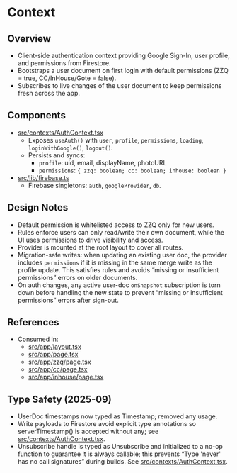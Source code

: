 # Context

## Overview
- Client-side authentication context providing Google Sign-In, user profile, and permissions from Firestore.
- Bootstraps a user document on first login with default permissions (ZZQ = true, CC/InHouse/Gote = false).
- Subscribes to live changes of the user document to keep permissions fresh across the app.

## Components
- [src/contexts/AuthContext.tsx](src/contexts/AuthContext.tsx)
  - Exposes `useAuth()` with `user`, `profile`, `permissions`, `loading`, `loginWithGoogle()`, `logout()`.
  - Persists and syncs:
    - `profile`: uid, email, displayName, photoURL
    - `permissions`: `{ zzq: boolean; cc: boolean; inhouse: boolean }`
- [src/lib/firebase.ts](src/lib/firebase.ts)
  - Firebase singletons: `auth`, `googleProvider`, `db`.

## Design Notes
- Default permission is whitelisted access to ZZQ only for new users.
- Rules enforce users can only read/write their own document, while the UI uses permissions to drive visibility and access.
- Provider is mounted at the root layout to cover all routes.
- Migration-safe writes: when updating an existing user doc, the provider includes `permissions` if it is missing in the same merge write as the profile update. This satisfies rules and avoids “missing or insufficient permissions” errors on older documents.
- On auth changes, any active user-doc `onSnapshot` subscription is torn down before handling the new state to prevent “missing or insufficient permissions” errors after sign-out.

## References
- Consumed in:
  - [src/app/layout.tsx](src/app/layout.tsx)
  - [src/app/page.tsx](src/app/page.tsx)
  - [src/app/zzq/page.tsx](src/app/zzq/page.tsx)
  - [src/app/cc/page.tsx](src/app/cc/page.tsx)
  - [src/app/inhouse/page.tsx](src/app/inhouse/page.tsx)

## Type Safety (2025-09)
- UserDoc timestamps now typed as Timestamp; removed any usage.
- Write payloads to Firestore avoid explicit type annotations so serverTimestamp() is accepted without any; see [src/contexts/AuthContext.tsx](src/contexts/AuthContext.tsx).
- Unsubscribe handle is typed as Unsubscribe and initialized to a no-op function to guarantee it is always callable; this prevents “Type 'never' has no call signatures” during builds. See [src/contexts/AuthContext.tsx](src/contexts/AuthContext.tsx).